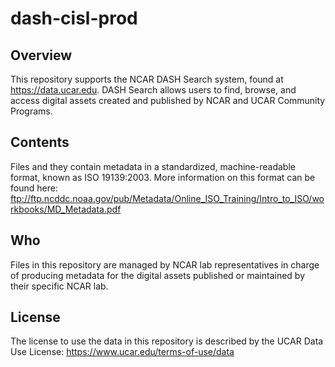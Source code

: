 # dash-cisl-prod

## Overview

This repository supports the NCAR DASH Search system, found at https://data.ucar.edu.   DASH Search allows users to find, browse, and access digital assets created and published by NCAR and UCAR Community Programs.

## Contents 

Files  and they contain metadata in a standardized, machine-readable format, known as ISO 19139:2003.   More information on this format can be found here:   ftp://ftp.ncddc.noaa.gov/pub/Metadata/Online_ISO_Training/Intro_to_ISO/workbooks/MD_Metadata.pdf

## Who 

Files in this repository are managed by NCAR lab representatives in charge of producing metadata for the digital assets published or maintained by their specific NCAR lab.

## License

The license to use the data in this repository is described by the UCAR Data Use License:  https://www.ucar.edu/terms-of-use/data
